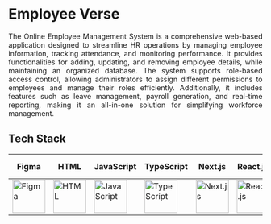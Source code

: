 # Employee Verse
<p align="justify">The Online Employee Management System is a comprehensive web-based application designed to streamline HR operations by managing employee information, tracking attendance, and monitoring performance. It provides functionalities for adding, updating, and removing employee details, while maintaining an organized database. The system supports role-based access control, allowing administrators to assign different permissions to employees and manage their roles efficiently. Additionally, it includes features such as leave management, payroll generation, and real-time reporting, making it an all-in-one solution for simplifying workforce management.</p>
<h2 align="left">Tech Stack</h2>

| Figma  | HTML  | JavaScript | TypeScript | Next.js  | React.js | Tailwind | SCSS   | Node.js  | Python  | FastAPI  | Numpy  | Pandas | Matplotlib | Scikit-learn |
|--------|-------|------------|------------|----------|----------|----------|--------|----------|---------|----------|--------|--------|------------|---------------|
| <img src="https://cdn.worldvectorlogo.com/logos/figma-icon.svg" alt="Figma" width="65"/> | <img src="https://cdn.worldvectorlogo.com/logos/html-1.svg" alt="HTML" width="65"/> | <img src="https://cdn.worldvectorlogo.com/logos/logo-javascript.svg" alt="JavaScript" width="65"/> | <img src="https://cdn.worldvectorlogo.com/logos/typescript.svg" alt="TypeScript" width="65"/> | <img src="https://cdn.worldvectorlogo.com/logos/next-js.svg" alt="Next.js" width="65"/> | <img src="https://cdn.worldvectorlogo.com/logos/react-1.svg" alt="React.js" width="65"/> | <img src="https://www.vectorlogo.zone/logos/tailwindcss/tailwindcss-icon.svg" alt="Tailwind CSS" width="65"/> | <img src="https://cdn.worldvectorlogo.com/logos/sass-1.svg" alt="SCSS" width="65"/> | <img src="https://cdn.worldvectorlogo.com/logos/nodejs-icon.svg" alt="Node.js" width="65"/> | <img src="https://cdn.worldvectorlogo.com/logos/python-5.svg" alt="Python" width="65"/> | <img src="https://cdn.worldvectorlogo.com/logos/fastapi-1.svg" alt="FastAPI" width="65"/> | <img src="https://cdn.worldvectorlogo.com/logos/numpy-1.svg" alt="Numpy" width="65"/> | <img src="https://cdn.worldvectorlogo.com/logos/pandas.svg" alt="Pandas" width="65"/> | <img src="https://matplotlib.org/stable/_images/sphx_glr_logos2_001.png" alt="Matplotlib" width="65"/> | <img src="https://upload.wikimedia.org/wikipedia/commons/0/05/Scikit_learn_logo_small.svg" alt="Scikit-learn" width="65"/> |

